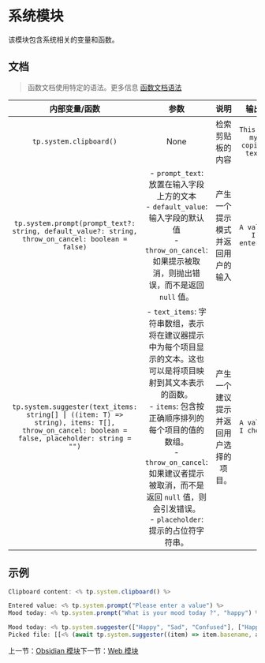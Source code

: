 # 系统模块

该模块包含系统相关的变量和函数。

## 文档

> 函数文档使用特定的语法。更多信息 [函数文档语法](../Templater/语法.md#函数文档语法)

|                        内部变量/函数                         |                             参数                             |                  说明                  |           输出           |
| :----------------------------------------------------------: | :----------------------------------------------------------: | :------------------------------------: | :----------------------: |
|                   `tp.system.clipboard()`                    |                             None                             |            检索剪贴板的内容            | `This is my copied text` |
| `tp.system.prompt(prompt_text?: string, default_value?: string, throw_on_cancel: boolean = false)` | \- `prompt_text`: 放置在输入字段上方的文本<br/>\- `default_value`: 输入字段的默认值<br/>\- `throw_on_cancel`: 如果提示被取消，则抛出错误，而不是返回 `null` 值。 |    产生一个提示模式并返回用户的输入    |   `A value I entered`    |
| `tp.system.suggester(text_items: string[] ⎮ ((item: T) => string), items: T[], throw_on_cancel: boolean = false, placeholder: string = "")` | \- `text_items`: 字符串数组，表示将在建议器提示中为每个项目显示的文本。这也可以是将项目映射到其文本表示的函数。<br/>\- `items`: 包含按正确顺序排列的每个项目的值的数组。<br/>\- `throw_on_cancel`: 如果建议者提示被取消，而不是返回 `null` 值，则会引发错误。<br/>\- `placeholder`: 提示的占位符字符串。 | 产生一个建议提示并返回用户选择的项目。 |    `A value I chose`     |

## 示例

```js
Clipboard content: <% tp.system.clipboard() %>

Entered value: <% tp.system.prompt("Please enter a value") %>
Mood today: <% tp.system.prompt("What is your mood today ?", "happy") %>

Mood today: <% tp.system.suggester(["Happy", "Sad", "Confused"], ["Happy", "Sad", "Confused"]) %>
Picked file: [[<% (await tp.system.suggester((item) => item.basename, app.vault.getMarkdownFiles())).basename %>]]
```

上一节：[Obsidian 模块](Obsidian%20模块.md)下一节：[Web 模块](Web%20模块.md)